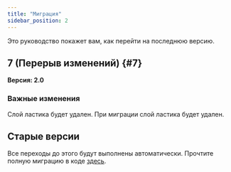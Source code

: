 ```yaml
---
title: "Миграция"
sidebar_position: 2
---
```


Это руководство покажет вам, как перейти на последнюю версию.

## 7 (Перерыв изменений) {#7}

**Версия: 2.0**

### Важные изменения

Слой ластика будет удален. При миграции слой ластика будет удален.

## Старые версии

Все переходы до этого будут выполнены автоматически. Прочтите полную миграцию в коде [здесь](https://github.com/LinwoodCloud/Butterfly/blob/95825da4ebbf9ded392c863da577666dbcdda45c/app/lib/models/converter.dart#L17).

